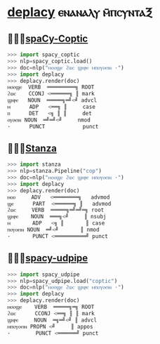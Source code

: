 # [deplacy](https://koichiyasuoka.github.io/deplacy/) ⲉⲛⲁⲛⲁⲗⲩ ⲙ̄ⲡⲥⲩⲛⲧⲁⲜ

## ϩ︤ⲛ[spaCy-Coptic](https://github.com/KoichiYasuoka/spaCy-Coptic)

```py
>>> import spacy_coptic
>>> nlp=spacy_coptic.load()
>>> doc=nlp("ⲙⲟⲟϣⲉ ϩⲱⲥ ϣⲏⲣⲉ ⲙⲡⲟⲩⲟⲉⲓⲛ ·")
>>> import deplacy
>>> deplacy.render(doc)
ⲙⲟⲟϣⲉ  VERB  ═════════╗ ROOT
ϩⲱⲥ    CCONJ <══════╗ ║ mark
ϣⲏⲣⲉ   NOUN  ═════╗═╝<╝ advcl
ⲙ      ADP   <══╗ ║     case
ⲡ      DET   <╗ ║ ║     det
ⲟⲩⲟⲉⲓⲛ NOUN  ═╝═╝<╝     nmod
·      PUNCT            punct
```

## ϩ︤ⲛ[Stanza](https://stanfordnlp.github.io/stanza)

```py
>>> import stanza
>>> nlp=stanza.Pipeline("cop")
>>> doc=nlp("ⲙⲟⲟϣⲉ ϩⲱⲥ ϣⲏⲣⲉ ⲙⲡⲟⲩⲟⲉⲓⲛ ·")
>>> import deplacy
>>> deplacy.render(doc)
ⲙⲟⲟ     ADV   <════════╗   advmod
ϣⲉ      PART  <══════╗ ║   advmod
ϩⲱⲥ     VERB  ═════╗═╝═╝═╗ root
ϣⲏⲣⲉ    NOUN  ═══╗<╝     ║ nsubj
ⲙ       ADP   <╗ ║       ║ case
ⲡⲟⲩⲟⲉⲓⲛ NOUN  ═╝<╝       ║ nmod
·       PUNCT <══════════╝ punct
```

## ϩ︤ⲛ[spacy-udpipe](https://github.com/TakeLab/spacy-udpipe)

```py
>>> import spacy_udpipe
>>> nlp=spacy_udpipe.load("coptic")
>>> doc=nlp("ⲙⲟⲟϣⲉ ϩⲱⲥ ϣⲏⲣⲉ ⲙⲡⲟⲩⲟⲉⲓⲛ ·")
>>> import deplacy
>>> deplacy.render(doc)
ⲙⲟⲟϣⲉ    VERB  ═════╗═╗ ROOT
ϩⲱⲥ      CCONJ <══╗ ║ ║ mark
ϣⲏⲣⲉ     NOUN  ═╗═╝<╝ ║ advcl
ⲙⲡⲟⲩⲟⲉⲓⲛ PROPN <╝     ║ appos
·        PUNCT <══════╝ punct
```

